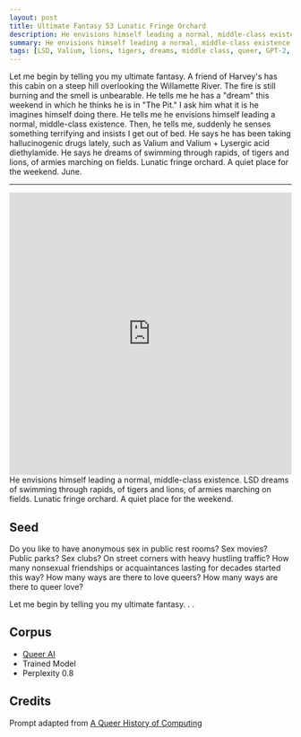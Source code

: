 ```yaml
---
layout: post
title: Ultimate Fantasy 53 Lunatic Fringe Orchard
description: He envisions himself leading a normal, middle-class existence..
summary: He envisions himself leading a normal, middle-class existence...
tags: [LSD, Valium, lions, tigers, dreams, middle class, queer, GPT-2, RunwayML]
---
```



Let me begin by telling you my ultimate fantasy. A friend of Harvey's has this cabin on a steep hill overlooking the Willamette River. The fire is still burning and the smell is unbearable. He tells me he has a "dream" this weekend in which he thinks he is in "The Pit." I ask him what it is he imagines himself doing there. He tells me he envisions himself leading a normal, middle-class existence. Then, he tells me, suddenly he senses something terrifying and insists I get out of bed. He says he has been taking hallucinogenic drugs lately, such as Valium and Valium + Lysergic acid diethylamide. He says he dreams of swimming through rapids, of tigers and lions, of armies marching on fields. Lunatic fringe orchard. A quiet place for the weekend. June.

<hr/>

<div style="padding:100% 0 0 0;position:relative;"><iframe src="https://player.vimeo.com/video/648200022?h=4d38722941&amp;badge=0&amp;autopause=0&amp;player_id=0&amp;app_id=58479" frameborder="0" allow="autoplay; fullscreen; picture-in-picture" allowfullscreen style="position:absolute;top:0;left:0;width:100%;height:100%;" title="Lunatic Fringe Orchard"></iframe></div><script src="https://player.vimeo.com/api/player.js"></script>
<figcaption>He envisions himself leading a normal, middle-class existence. LSD dreams of swimming through rapids, of tigers and lions, of armies marching on fields. Lunatic fringe orchard. A quiet place for the weekend.</figcaption>

## Seed

Do you like to have anonymous sex in public rest rooms? Sex movies? Public parks? Sex clubs? On street corners with heavy hustling traffic? How many nonsexual friendships or acquaintances lasting for decades started this way? How many ways are there to love queers? How many ways are there to queer love?

Let me begin by telling you my ultimate fantasy. . .

## Corpus

- [Queer AI](/queerai)
- Trained Model
- Perplexity 0.8

## Credits

Prompt adapted from [A Queer History of Computing](https://rhizome.org/editorial/2013/feb/19/queer-computing-1/)
